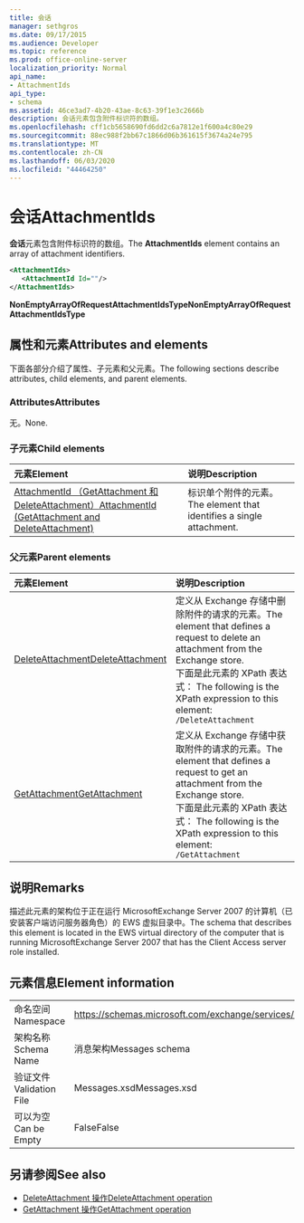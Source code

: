 ```yaml
---
title: 会话
manager: sethgros
ms.date: 09/17/2015
ms.audience: Developer
ms.topic: reference
ms.prod: office-online-server
localization_priority: Normal
api_name:
- AttachmentIds
api_type:
- schema
ms.assetid: 46ce3ad7-4b20-43ae-8c63-39f1e3c2666b
description: 会话元素包含附件标识符的数组。
ms.openlocfilehash: cff1cb5658690fd6dd2c6a7812e1f600a4c80e29
ms.sourcegitcommit: 88ec988f2bb67c1866d06b361615f3674a24e795
ms.translationtype: MT
ms.contentlocale: zh-CN
ms.lasthandoff: 06/03/2020
ms.locfileid: "44464250"
---
```

# <a name="attachmentids"></a><span data-ttu-id="66964-103">会话</span><span class="sxs-lookup"><span data-stu-id="66964-103">AttachmentIds</span></span>

<span data-ttu-id="66964-104">**会话**元素包含附件标识符的数组。</span><span class="sxs-lookup"><span data-stu-id="66964-104">The **AttachmentIds** element contains an array of attachment identifiers.</span></span> 
  
```xml
<AttachmentIds>
   <AttachmentId Id=""/>
</AttachmentIds>
```

 <span data-ttu-id="66964-105">**NonEmptyArrayOfRequestAttachmentIdsType**</span><span class="sxs-lookup"><span data-stu-id="66964-105">**NonEmptyArrayOfRequestAttachmentIdsType**</span></span>
## <a name="attributes-and-elements"></a><span data-ttu-id="66964-106">属性和元素</span><span class="sxs-lookup"><span data-stu-id="66964-106">Attributes and elements</span></span>

<span data-ttu-id="66964-107">下面各部分介绍了属性、子元素和父元素。</span><span class="sxs-lookup"><span data-stu-id="66964-107">The following sections describe attributes, child elements, and parent elements.</span></span>
  
### <a name="attributes"></a><span data-ttu-id="66964-108">Attributes</span><span class="sxs-lookup"><span data-stu-id="66964-108">Attributes</span></span>

<span data-ttu-id="66964-109">无。</span><span class="sxs-lookup"><span data-stu-id="66964-109">None.</span></span>
  
### <a name="child-elements"></a><span data-ttu-id="66964-110">子元素</span><span class="sxs-lookup"><span data-stu-id="66964-110">Child elements</span></span>

|<span data-ttu-id="66964-111">**元素**</span><span class="sxs-lookup"><span data-stu-id="66964-111">**Element**</span></span>|<span data-ttu-id="66964-112">**说明**</span><span class="sxs-lookup"><span data-stu-id="66964-112">**Description**</span></span>|
|:-----|:-----|
|[<span data-ttu-id="66964-113">AttachmentId （GetAttachment 和 DeleteAttachment）</span><span class="sxs-lookup"><span data-stu-id="66964-113">AttachmentId (GetAttachment and DeleteAttachment)</span></span>](attachmentid-getattachment-and-deleteattachment.md) <br/> |<span data-ttu-id="66964-114">标识单个附件的元素。</span><span class="sxs-lookup"><span data-stu-id="66964-114">The element that identifies a single attachment.</span></span>  <br/> |
   
### <a name="parent-elements"></a><span data-ttu-id="66964-115">父元素</span><span class="sxs-lookup"><span data-stu-id="66964-115">Parent elements</span></span>

|<span data-ttu-id="66964-116">**元素**</span><span class="sxs-lookup"><span data-stu-id="66964-116">**Element**</span></span>|<span data-ttu-id="66964-117">**说明**</span><span class="sxs-lookup"><span data-stu-id="66964-117">**Description**</span></span>|
|:-----|:-----|
|[<span data-ttu-id="66964-118">DeleteAttachment</span><span class="sxs-lookup"><span data-stu-id="66964-118">DeleteAttachment</span></span>](deleteattachment.md) <br/> |<span data-ttu-id="66964-119">定义从 Exchange 存储中删除附件的请求的元素。</span><span class="sxs-lookup"><span data-stu-id="66964-119">The element that defines a request to delete an attachment from the Exchange store.</span></span>  <br/> <span data-ttu-id="66964-120">下面是此元素的 XPath 表达式： </span><span class="sxs-lookup"><span data-stu-id="66964-120">The following is the XPath expression to this element:</span></span>  <br/>  `/DeleteAttachment` <br/> |
|[<span data-ttu-id="66964-121">GetAttachment</span><span class="sxs-lookup"><span data-stu-id="66964-121">GetAttachment</span></span>](getattachment.md) <br/> |<span data-ttu-id="66964-122">定义从 Exchange 存储中获取附件的请求的元素。</span><span class="sxs-lookup"><span data-stu-id="66964-122">The element that defines a request to get an attachment from the Exchange store.</span></span>  <br/> <span data-ttu-id="66964-123">下面是此元素的 XPath 表达式： </span><span class="sxs-lookup"><span data-stu-id="66964-123">The following is the XPath expression to this element:</span></span>  <br/>  `/GetAttachment` <br/> |
   
## <a name="remarks"></a><span data-ttu-id="66964-124">说明</span><span class="sxs-lookup"><span data-stu-id="66964-124">Remarks</span></span>

<span data-ttu-id="66964-125">描述此元素的架构位于正在运行 MicrosoftExchange Server 2007 的计算机（已安装客户端访问服务器角色）的 EWS 虚拟目录中。</span><span class="sxs-lookup"><span data-stu-id="66964-125">The schema that describes this element is located in the EWS virtual directory of the computer that is running MicrosoftExchange Server 2007 that has the Client Access server role installed.</span></span>
  
## <a name="element-information"></a><span data-ttu-id="66964-126">元素信息</span><span class="sxs-lookup"><span data-stu-id="66964-126">Element information</span></span>

|||
|:-----|:-----|
|<span data-ttu-id="66964-127">命名空间</span><span class="sxs-lookup"><span data-stu-id="66964-127">Namespace</span></span>  <br/> |https://schemas.microsoft.com/exchange/services/2006/messages  <br/> |
|<span data-ttu-id="66964-128">架构名称</span><span class="sxs-lookup"><span data-stu-id="66964-128">Schema Name</span></span>  <br/> |<span data-ttu-id="66964-129">消息架构</span><span class="sxs-lookup"><span data-stu-id="66964-129">Messages schema</span></span>  <br/> |
|<span data-ttu-id="66964-130">验证文件</span><span class="sxs-lookup"><span data-stu-id="66964-130">Validation File</span></span>  <br/> |<span data-ttu-id="66964-131">Messages.xsd</span><span class="sxs-lookup"><span data-stu-id="66964-131">Messages.xsd</span></span>  <br/> |
|<span data-ttu-id="66964-132">可以为空</span><span class="sxs-lookup"><span data-stu-id="66964-132">Can be Empty</span></span>  <br/> |<span data-ttu-id="66964-133">False</span><span class="sxs-lookup"><span data-stu-id="66964-133">False</span></span>  <br/> |
   
## <a name="see-also"></a><span data-ttu-id="66964-134">另请参阅</span><span class="sxs-lookup"><span data-stu-id="66964-134">See also</span></span>

- [<span data-ttu-id="66964-135">DeleteAttachment 操作</span><span class="sxs-lookup"><span data-stu-id="66964-135">DeleteAttachment operation</span></span>](deleteattachment-operation.md)
- [<span data-ttu-id="66964-136">GetAttachment 操作</span><span class="sxs-lookup"><span data-stu-id="66964-136">GetAttachment operation</span></span>](getattachment-operation.md)

